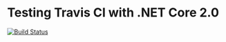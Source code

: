 # Testing Travis CI with .NET Core 2.0

[![Build Status](https://travis-ci.org/petrspelos/netCoreCiPlayground.svg?branch=master)](https://travis-ci.org/petrspelos/netCoreCiPlayground)
